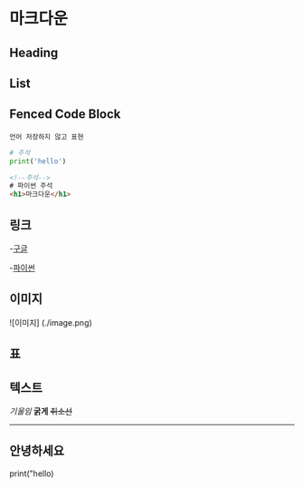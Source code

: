 # 마크다운

## Heading


## List

## Fenced Code Block

```
언어 저장하지 않고 표현
```


```python
# 주석
print('hello')
```

```html
<!--주석-->
# 파이썬 주석
<h1>마크다운</h1>
```

## 링크

-[구글](https://google.com)

-[파이썬](./python.md)

## 이미지

![이미지] (./image.png) 

## 표



## 텍스트
*기울임* **굵게** ~~취소선~~

---
안녕하세요
---
print("hello)